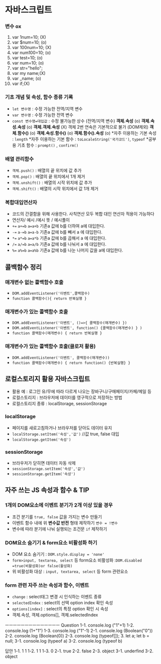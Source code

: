 # 자바스크립트
### 변수 ox 
1. var 1num=10; (X) <!-- 숫자가 앞에 있기 때문에X -->
2. var $num=10; (o)
3. var 100num=10; (X)<!-- 숫자가 앞에 있기 때문에X -->
4. var num100=10; (o)
5. var test=10; (o)
6. var num=10; (o)
7. var str="hello"; 
8. var my name;(X)<!-- 공백이 앞에 있기 때문에X -->
9. var _name; (o)
10. var if;(X)<!-- 키워드를 사용으로X -->
### 기초 개념 및 속성, 함수 종류 기록
* `let 변수명` : 수정 가능한 전역/지역 변수
* `var 변수명` : 수정 가능한 전역 변수 
* `const 변수명=대입값` : 수정 불가능한 상수 (전역/지역 변수)
**객체.속성** (o)
**객체.속성.속성** (o)
**객체.객체.속성** (X) 객체 2번 연속은 기본적으로 불가 (DOM제외)
**객체.함수()** (o)
**객체.속성.함수()** (o)
**객체.함수().속성** (o)
*자주 이용하는 기본 속성 : `length`
*자주 이용하는 기본 함수 : `toLocaleString('국가코드')`, `typeof`
*공부용 기초 함수 : `prompt()` , `confirm()`
### **배열** 관리함수
* `객체.push()` : 배열의 끝 위치에 값 추가
* `객체.pop()` : 배열의 끝 위치에서 1개 제거
* `객체.unshift()` : 배열의 시작 위치에 값 추가
* `객체.shift()` : 배열의 시작 위치에서 값 1개 제거

### 복합대입연산자
* 코드의 간결함을 위해 사용한다. 사칙연산 모두 복합 대인 연산자 적용이 가능하다
* 연산자/ 예시 /예시 뜻 / 예시풀이
* `+=`  `a+=b`  `a=a+b`  기존a 값에 b를 더하여 a에 대입한다.
* `-=`  `a-=b`  `a=a-b`  기존a 값에 b를 빼서 a 에 대입한다.
* `*=`  `a*=b`  `a=a*b`  기존a 값에 b를 곱해서 a 에 대입한다.
* `/=`  `a/=b`  `a=a/b`  기존a 값에 b를 나눠서 a 에 대입한다.
* `%=`  `a%=b`  `a=a%b` 기존a 값에 b를 나눈 나머지 값을 a에 대입한다.

## 콜백함수 정리
### 매개변수 없는 콜백함수 호출
* `DOM.addEventListener('이벤트',콜백함수)`
* `function 콜백함수(){ return 반복실행 }`

### 매개변수가 있는 콜백함수 호출
* `DOM.addEventListener('이벤트', ()=>{ 콜백함수(매개변수) })`
* `DOM.addEventListener('이벤트', function() {콜백함수(매개변수) } )`
* `function 콜백함수(매개변수) { return 반복실행 }`

### 매개변수가 있는 콜백함수 호출(클로저 활용)
* `DOM.addEventListener('이벤트', 콜백함수(매개변수))`
* `function 콜백함수(매개변수) { return function() {반복실행} }`

## 로컬스토리지 활용 자바스크립트
* 활용 예 : 로그인 유/무에 따라 다르게 나오는 장바구니/구매페이지/카페/메일 등
* 로컬스토리지 : 브라우저에 데이터를 영구적으로 저장하는 방법
* 로컬스토리지 종류 : localStorage, sessionStorage
### localStorage
* 페이지를 새로고침하거나 브라우저를 닫아도 데이터 유지
* `localStorage.setItem('속성','값')` //값 true, false 대입
* `localStorage.getItem('속성')`
### sessionStorage
* 브라우저가 닫히면 데이터 자동 삭제
* `sessionStorage.setItem('속성','값')`
* `sessionStorage.getItem('속성')`

## 자주 쓰는 JS 속성과 함수 & TIP
### 1개의 DOM요소에 이벤트 분기가 2개 이상 있을 경우
* 조건 분기를 `true, false` 값을 가지는 변수 만들기
* 이벤트 함수 내에 위 **변수값 반전** 형태 제작하기 `변수 = !변수`
* 변수에 따라 분기에 나눠 실행되는 조건문 `if` 제작하기
### DOM요소 숨기기 & form요소 비활성화 하기
* DOM 요소 숨기기 : `DOM.style.display = 'none'`
* `form>input, textarea, select` 등 form요소 비활성화 :`DOM.disabled =true(비활성화)or false(활성화)`
* 위 비활성화 대상 : `input, textarea, select` 등 form 관련요소
### form 관련 자주 쓰는 속성과 함수, 이벤트
* `change` : select태그 변경 시 인식하는 이벤트 종류
* `selectedIndex` : select의 선택 option index 확인 속성
* `options[index]` : select의 특정 option 확인 시 속성
* 객체.속성, 객체.options[], 객체.selectedIndex

ㅡㅡㅡㅡㅡㅡㅡㅡㅡㅡㅡㅡㅡㅡ
Question
1-1. console.log ("1"+1)
1-2. console.log (1+"1")
1-3. console.log ("1"-1)
2-1. console.log (Boolean("0"))
2-2. console.log (Boolean(0))
2-3. console.log (typeof[]);
3. let a;
     let b = null;
3-1. console.log (typeof a)
3-2. console.log (typeof b)

답안
1-1. 1 1
1-2. 1 1
1-3. 0
2-1. true
2-2. false
2-3. object
3-1. underfind
3-2. object
